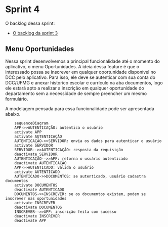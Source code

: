 # Sprint 4

O backlog dessa sprint:

* [O backlog da sprint 3](https://github.com/users/userhv/projects/6)

## Menu Oportunidades

Nessa sprint desenvolvemos a principal funcionalidade até o momento do aplicativo, o menu Oportunidades. A ideia dessa feature é que o interessado possa se inscrever em qualquer oportunidade disponível no DCC pelo aplicativo. Para isso, ele deve se autenticar com sua conta do DCC/UFMG e anexar historico escolar e currículo na aba documentos, logo ele estará apto a realizar a inscrição em qualquer oportunidade do departamento sem a necessidade de sempre preencher um mesmo formulário.

A modelagem pensada para essa funcionalidade pode ser apresentada abaixo.

```mermaid
    sequenceDiagram
    APP->>AUTENTICAÇÃO: autentica o usuário
    activate APP
    activate AUTENTICAÇÃO
    AUTENTICAÇÃO->>SERVIDOR: envia os dados para autenticar o usuário
    activate SERVIDOR
    SERVIDOR-->>AUTENTICAÇÃO: resposta da requisição
    deactivate SERVIDOR
    AUTENTICAÇÃO-->>APP: retorna o usuário autenticado
    deactivate AUTENTICAÇÃO
    APP->>AUTENTICADO: valida o usuário
    activate AUTENTICADO
    AUTENTICADO->>DOCUMENTOS: se autenticado, usuário cadastra documentos
    activate DOCUMENTOS
    deactivate AUTENTICADO
    DOCUMENTOS->>INSCREVER: se os documentos existem, podem se inscrever nas oportunidades
    activate INSCREVER
    deactivate DOCUMENTOS
    INSCREVER-->>APP: inscrição feita com sucesso
    deactivate INSCREVER
	deactivate APP
```

